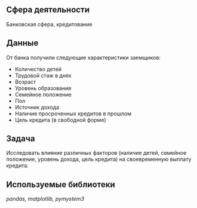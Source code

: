## Сфера деятельности
Банковская сфера, кредитование

## Данные

От банка получили следующие характеристики заемщиков:
* Количество детей
* Трудовой стаж в днях
* Возраст
* Уровень образования
* Семейное положение
* Пол
* Источник дохода
* Наличие просроченных кредитов в прошлом
* Цель кредита (в свободной форме)

## Задача

Исследовать влияние различных факторов (наличие детей, семейное положение, уровень дохода, цель кредита) на своевременную выплату кредита.

## Используемые библиотеки
*pandas, matplotlib, pymystem3*


